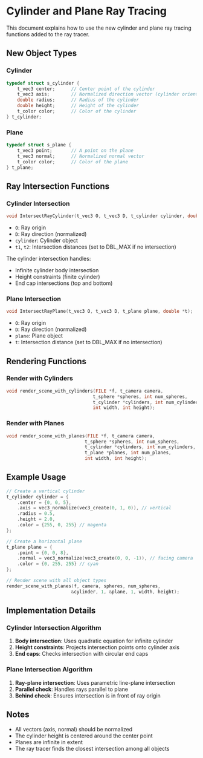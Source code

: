 # Cylinder and Plane Ray Tracing

This document explains how to use the new cylinder and plane ray tracing functions added to the ray tracer.

## New Object Types

### Cylinder
```c
typedef struct s_cylinder {
    t_vec3 center;      // Center point of the cylinder
    t_vec3 axis;        // Normalized direction vector (cylinder orientation)
    double radius;      // Radius of the cylinder
    double height;      // Height of the cylinder
    t_color color;      // Color of the cylinder
} t_cylinder;
```

### Plane
```c
typedef struct s_plane {
    t_vec3 point;       // A point on the plane
    t_vec3 normal;      // Normalized normal vector
    t_color color;      // Color of the plane
} t_plane;
```

## Ray Intersection Functions

### Cylinder Intersection
```c
void IntersectRayCylinder(t_vec3 O, t_vec3 D, t_cylinder cylinder, double *t1, double *t2);
```
- `O`: Ray origin
- `D`: Ray direction (normalized)
- `cylinder`: Cylinder object
- `t1`, `t2`: Intersection distances (set to DBL_MAX if no intersection)

The cylinder intersection handles:
- Infinite cylinder body intersection
- Height constraints (finite cylinder)
- End cap intersections (top and bottom)

### Plane Intersection
```c
void IntersectRayPlane(t_vec3 O, t_vec3 D, t_plane plane, double *t);
```
- `O`: Ray origin
- `D`: Ray direction (normalized)
- `plane`: Plane object
- `t`: Intersection distance (set to DBL_MAX if no intersection)

## Rendering Functions

### Render with Cylinders
```c
void render_scene_with_cylinders(FILE *f, t_camera camera,
                                t_sphere *spheres, int num_spheres,
                                t_cylinder *cylinders, int num_cylinders,
                                int width, int height);
```

### Render with Planes
```c
void render_scene_with_planes(FILE *f, t_camera camera,
                             t_sphere *spheres, int num_spheres,
                             t_cylinder *cylinders, int num_cylinders,
                             t_plane *planes, int num_planes,
                             int width, int height);
```

## Example Usage

```c
// Create a vertical cylinder
t_cylinder cylinder = {
    .center = {0, 0, 5},
    .axis = vec3_normalize(vec3_create(0, 1, 0)), // vertical
    .radius = 0.5,
    .height = 2.0,
    .color = {255, 0, 255} // magenta
};

// Create a horizontal plane
t_plane plane = {
    .point = {0, 0, 8},
    .normal = vec3_normalize(vec3_create(0, 0, -1)), // facing camera
    .color = {0, 255, 255} // cyan
};

// Render scene with all object types
render_scene_with_planes(f, camera, spheres, num_spheres,
                        &cylinder, 1, &plane, 1, width, height);
```

## Implementation Details

### Cylinder Intersection Algorithm
1. **Body intersection**: Uses quadratic equation for infinite cylinder
2. **Height constraints**: Projects intersection points onto cylinder axis
3. **End caps**: Checks intersection with circular end caps

### Plane Intersection Algorithm
1. **Ray-plane intersection**: Uses parametric line-plane intersection
2. **Parallel check**: Handles rays parallel to plane
3. **Behind check**: Ensures intersection is in front of ray origin

## Notes
- All vectors (axis, normal) should be normalized
- The cylinder height is centered around the center point
- Planes are infinite in extent
- The ray tracer finds the closest intersection among all objects
